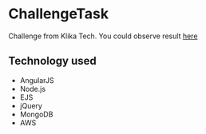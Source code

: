 # ChallengeTask
Challenge from Klika Tech. You could observe result <a href="https://stark-oasis-58039.herokuapp.com/" target="_blank">here</a>
## Technology used
* AngularJS
* Node.js
* EJS
* jQuery
* MongoDB
* AWS
